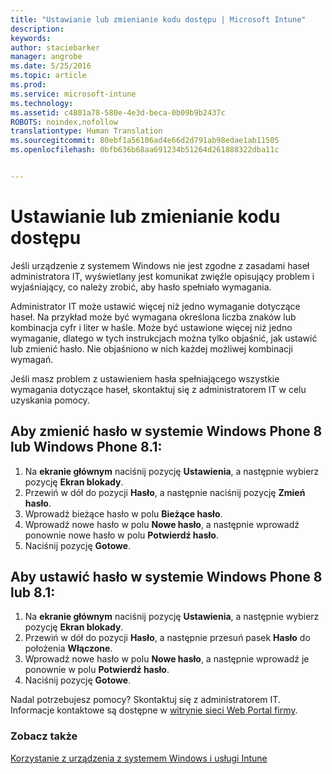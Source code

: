```yaml
---
title: "Ustawianie lub zmienianie kodu dostępu | Microsoft Intune"
description: 
keywords: 
author: staciebarker
manager: angrobe
ms.date: 5/25/2016
ms.topic: article
ms.prod: 
ms.service: microsoft-intune
ms.technology: 
ms.assetid: c4801a78-580e-4e3d-beca-0b09b9b2437c
ROBOTS: noindex,nofollow
translationtype: Human Translation
ms.sourcegitcommit: 80ebf1a56106ad4e66d2d791ab98edae1ab11505
ms.openlocfilehash: 0bfb636b68aa691234b51264d261888322dba11c


---
```


# Ustawianie lub zmienianie kodu dostępu

Jeśli urządzenie z systemem Windows nie jest zgodne z zasadami haseł administratora IT, wyświetlany jest komunikat zwięźle opisujący problem i wyjaśniający, co należy zrobić, aby hasło spełniało wymagania.

Administrator IT może ustawić więcej niż jedno wymaganie dotyczące haseł. Na przykład może być wymagana określona liczba znaków lub kombinacja cyfr i liter w haśle. Może być ustawione więcej niż jedno wymaganie, dlatego w tych instrukcjach można tylko objaśnić, jak ustawić lub zmienić hasło. Nie objaśniono w nich każdej możliwej kombinacji wymagań.

Jeśli masz problem z ustawieniem hasła spełniającego wszystkie wymagania dotyczące haseł, skontaktuj się z administratorem IT w celu uzyskania pomocy.

## Aby zmienić hasło w systemie Windows Phone 8 lub Windows Phone 8.1:

1. Na **ekranie głównym** naciśnij pozycję **Ustawienia**, a następnie wybierz pozycję **Ekran blokady**.
2. Przewiń w dół do pozycji **Hasło**, a następnie naciśnij pozycję **Zmień hasło**.
3. Wprowadź bieżące hasło w polu **Bieżące hasło**.
4. Wprowadź nowe hasło w polu **Nowe hasło**, a następnie wprowadź ponownie nowe hasło w polu **Potwierdź hasło**.
4. Naciśnij pozycję **Gotowe**.

## Aby ustawić hasło w systemie Windows Phone 8 lub 8.1:

1. Na **ekranie głównym** naciśnij pozycję **Ustawienia**, a następnie wybierz pozycję **Ekran blokady**.
2. Przewiń w dół do pozycji **Hasło**, a następnie przesuń pasek **Hasło** do położenia **Włączone**.
3. Wprowadź nowe hasło w polu **Nowe hasło**, a następnie wprowadź je ponownie w polu **Potwierdź hasło**.
4. Naciśnij pozycję **Gotowe**.

Nadal potrzebujesz pomocy? Skontaktuj się z administratorem IT. Informacje kontaktowe są dostępne w [witrynie sieci Web Portal firmy](http://portal.manage.microsoft.com).

### Zobacz także
[Korzystanie z urządzenia z systemem Windows i usługi Intune](using-your-windows-device-with-intune.md)



<!--HONumber=Aug16_HO1-->


